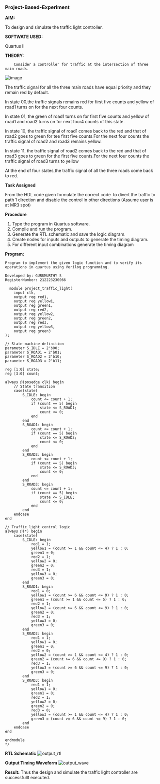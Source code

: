 ### Project-Based-Experiment

**AIM:**

To design and simulate the traffic light controller.

**SOFTWATE USED:**

Quartus II

**THEORY:**
	
     	Consider a controller for traffic at the intersection of three main roads.  

  ![image](https://github.com/naavaneetha/Project-Based-Experiment/assets/154305477/e3af03dd-a4de-4b21-af0a-a5a332a3e4b6)


 The traffic signal for all the three main roads have equal priority and they remain red by default.

 In state 00,the traffic signals remains red for first five counts and yellow of road1 turns on for the next four counts.

 In state 01, the green of road1 turns on for first five counts and yellow of road1 and road2 turns on for next four4 counts of this state.
 
 In state 10, the traffic signal of road1 comes back to the red and that of road2 goes to green for tee first five counts.For the next four counts the traffic signal of road2 and road3 remains yellow.


 In state 11, the traffic signal of road2 comes back to the red and that of road3 goes to green for the first five counts.For the next four counts the traffic signal of road3 turns to yellow

 At the end of four states,the traffic signal of all the three roads come back to red.

**Task Assigned**

From the HDL code given formulate the correct code  to divert the traffic to path 1 direction and disable the control in other directions (Assume user is at MR3 spot)

**Procedure**

1.	Type the program in Quartus software.
2.	Compile and run the program.
3.	Generate the RTL schematic and save the logic diagram.
4.	Create nodes for inputs and outputs to generate the timing diagram.
5.	For different input combinations generate the timing diagram
   
**Program:**
```
Program to implement the given logic function and to verify its operations in quartus using Verilog programming. 

Developed by: GURUMURTHY S
RegisterNumber: 212223230066

  module project_traffic_light(
    input clk,
    output reg red1,
    output reg yellow1,
    output reg green1,
    output reg red2,
    output reg yellow2,
    output reg green2,
    output reg red3,
    output reg yellow3,
    output reg green3
);

// State machine definition
parameter S_IDLE = 2'b00;
parameter S_ROAD1 = 2'b01;
parameter S_ROAD2 = 2'b10;
parameter S_ROAD3 = 2'b11;

reg [1:0] state;
reg [3:0] count;

always @(posedge clk) begin
    // State transition
    case(state)
        S_IDLE: begin
            count <= count + 1;
            if (count == 5) begin
                state <= S_ROAD1;
                count <= 0;
            end
        end
        S_ROAD1: begin
            count <= count + 1;
            if (count == 5) begin
                state <= S_ROAD2;
                count <= 0;
            end
        end
        S_ROAD2: begin
            count <= count + 1;
            if (count == 5) begin
                state <= S_ROAD3;
                count <= 0;
            end
        end
        S_ROAD3: begin
            count <= count + 1;
            if (count == 5) begin
                state <= S_IDLE;
                count <= 0;
            end
        end
    endcase
end

// Traffic light control logic
always @(*) begin
    case(state)
        S_IDLE: begin
            red1 = 1;
            yellow1 = (count >= 1 && count <= 4) ? 1 : 0;
            green1 = 0;
            red2 = 1;
            yellow2 = 0;
            green2 = 0;
            red3 = 1;
            yellow3 = 0;
            green3 = 0;
        end
        S_ROAD1: begin
            red1 = 0;
            yellow1 = (count >= 6 && count <= 9) ? 1 : 0;
            green1 = (count >= 1 && count <= 5) ? 1 : 0;
            red2 = 1;
            yellow2 = (count >= 6 && count <= 9) ? 1 : 0;
            green2 = 0;
            red3 = 1;
            yellow3 = 0;
            green3 = 0;
        end
        S_ROAD2: begin
            red1 = 1;
            yellow1 = 0;
            green1 = 0;
            red2 = 0;
            yellow2 = (count >= 1 && count <= 4) ? 1 : 0;
            green2 = (count >= 6 && count <= 9) ? 1 : 0;
            red3 = 1;
            yellow3 = (count >= 6 && count <= 9) ? 1 : 0;
            green3 = 0;
        end
        S_ROAD3: begin
            red1 = 1;
            yellow1 = 0;
            green1 = 0;
            red2 = 1;
            yellow2 = 0;
            green2 = 0;
            red3 = 0;
            yellow3 = (count >= 1 && count <= 4) ? 1 : 0;
            green3 = (count >= 6 && count <= 9) ? 1 : 0;
        end
    endcase
end

endmodule
*/
```
**RTL Schematic**
![output_rtl](https://github.com/Gurumurthys1/Project-Based-Experiment/assets/163425568/b4c4498d-0fef-48d5-9b15-240ddf5ed7ff)


**Output Timing Waveform**
![output_wave](https://github.com/Gurumurthys1/Project-Based-Experiment/assets/163425568/592b042a-6bd9-45f8-8f0a-1aa98d11c6e8)

**Result:**
Thus the design and simulate the traffic light controller are successfullt executed.




